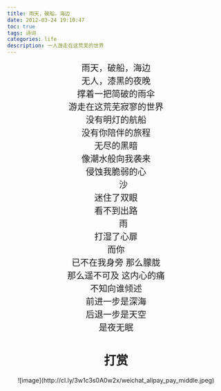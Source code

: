 ```yaml
---
title: 雨天，破船，海边
date: 2012-03-24 19:10:47
toc: true
tags: 诗词
categories: life
description: 一人游走在这荒芜的世界
---
```

<script>
(function(){
    var bp = document.createElement('script');
    var curProtocol = window.location.protocol.split(':')[0];
    if (curProtocol === 'https') {
        bp.src = 'https://zz.bdstatic.com/linksubmit/push.js';        
    }
    else {
        bp.src = 'http://push.zhanzhang.baidu.com/push.js';
    }
    var s = document.getElementsByTagName("script")[0];
    s.parentNode.insertBefore(bp, s);
})();
</script>

<div align="center"  style="margin:0 auto;width:250px;font-size:20px;line-height:150%">
 雨天，破船，海边 <br> 
 无人，漆黑的夜晚 <br>  
  撑着一把简破的雨伞   <br>
  游走在这荒芜寂寥的世界   <br>
  没有明灯的航船    <br>
  没有你陪伴的旅程<br>
  无尽的黑暗<br>
  像潮水般向我袭来 <br>
  侵蚀我脆弱的心  <br>  
  &nbsp;&nbsp;&nbsp;&nbsp;&nbsp; 沙<br>
  迷住了双眼<br>
  看不到出路<br>
  &nbsp;&nbsp;&nbsp;&nbsp;&nbsp; 雨 <br>
  打湿了心扉<br>
  而你<br>
  已不在我身旁<bt>
  那么朦胧<br>
  那么遥不可及<bt>
  这内心的痛<br>
  不知向谁倾述<br>
  前进一步是深海<br>
  后退一步是天空 <br>
  是夜无眠<br>
</div>














# <div align=center>**打赏**</div>
<div align=center>
![image](http://cl.ly/3w1c3s0A0w2x/weichat_alipay_pay_middle.jpeg)